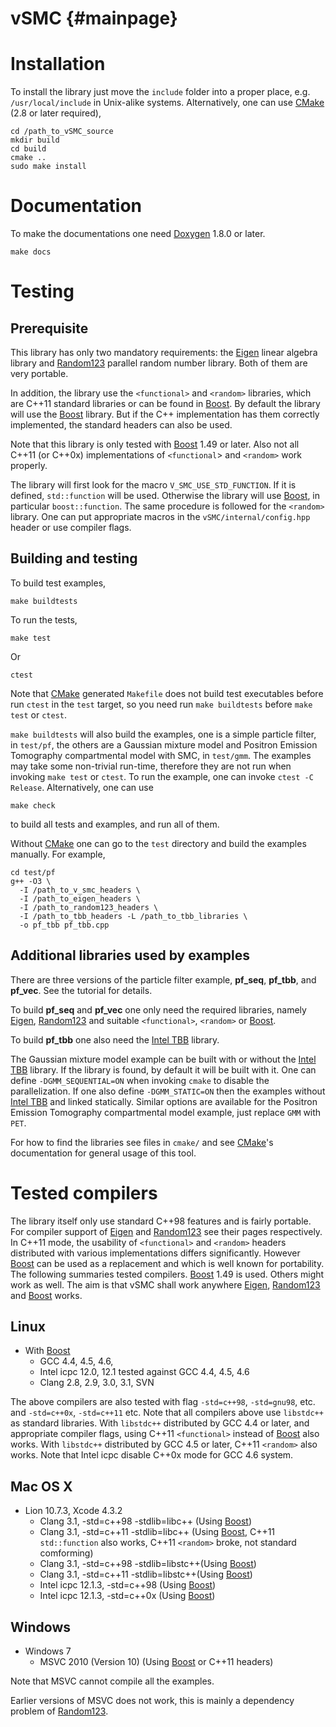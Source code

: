vSMC {#mainpage}
================

# Installation

To install the library just move the `include` folder into a proper place,
e.g. `/usr/local/include` in Unix-alike systems. Alternatively, one can use
[CMake][CMake] (2.8 or later required),

    cd /path_to_vSMC_source
    mkdir build
    cd build
    cmake ..
    sudo make install

# Documentation

To make the documentations one need [Doxygen][Doxygen] 1.8.0 or later.

    make docs

# Testing

## Prerequisite

This library has only two mandatory requirements: the [Eigen][Eigen] linear
algebra library and [Random123][Random123] parallel random number library.
Both of them are very portable.

In addition, the library use the `<functional>` and `<random>` libraries, which
are C++11 standard libraries or can be found in [Boost][Boost]. By default the
library will use the [Boost][Boost] library. But if the C++ implementation has
them correctly implemented, the standard headers can also be used.

Note that this library is only tested with [Boost][Boost] 1.49 or later.  Also
not all C++11 (or C++0x) implementations of `<functional`> and `<random>` work
properly.

The library will first look for the macro `V_SMC_USE_STD_FUNCTION`. If it is
defined, `std::function` will be used. Otherwise the library will use
[Boost][Boost], in particular `boost::function`. The same procedure is followed
for the `<random>` library.  One can put appropriate macros in the
`vSMC/internal/config.hpp` header or use compiler flags.

## Building and testing

To build test examples,

    make buildtests

To run the tests,

    make test

Or

    ctest

Note that [CMake][CMake] generated `Makefile` does not build test executables
before run `ctest` in the `test` target, so you need run `make buildtests`
before `make test` or `ctest`.

`make buildtests` will also build the examples, one is a simple particle
filter, in `test/pf`, the others are a Gaussian mixture model and Positron
Emission Tomography compartmental model with SMC, in `test/gmm`. The examples
may take some non-trivial run-time, therefore they are not run when invoking
`make test` or `ctest`. To run the example, one can invoke `ctest -C Release`.
Alternatively, one can use

    make check

to build all tests and examples, and run all of them.

Without [CMake][CMake] one can go to the `test` directory and build the
examples manually. For example,

    cd test/pf
    g++ -O3 \
      -I /path_to_v_smc_headers \
      -I /path_to_eigen_headers \
      -I /path_to_random123_headers \
      -I /path_to_tbb_headers -L /path_to_tbb_libraries \
      -o pf_tbb pf_tbb.cpp

## Additional libraries used by examples

There are three versions of the particle filter example, **pf_seq**,
**pf_tbb**, and **pf_vec**. See the tutorial for details.

To build **pf_seq** and **pf_vec** one only need the required libraries, namely
[Eigen][Eigen], [Random123][Random123] and suitable `<functional>`, `<random>`
or [Boost][Boost].

To build **pf_tbb** one also need the [Intel TBB][Intel TBB] library.

The Gaussian mixture model example can be built with or without the
[Intel TBB][Intel TBB] library. If the library is found, by default it will be
built with it. One can define `-DGMM_SEQUENTIAL=ON` when invoking `cmake` to
disable the parallelization. If one also define `-DGMM_STATIC=ON` then the
examples without [Intel TBB][Intel TBB] and linked statically. Similar options
are available for the Positron Emission Tomography compartmental model example,
just replace `GMM` with `PET`.

For how to find the libraries see files in `cmake/` and see [CMake][CMake]'s
documentation for general usage of this tool.

# Tested compilers

The library itself only use standard C++98 features and is fairly portable.
For compiler support of [Eigen][Eigen] and [Random123][Random123] see their
pages respectively. In C++11 mode, the usability of `<functional>` and
`<random>` headers distributed with various implementations differs
significantly. However [Boost][Boost] can be used as a replacement and which is
well known for portability. The following summaries tested compilers.
[Boost][Boost] 1.49 is used. Others might work as well. The aim is that vSMC
shall work anywhere [Eigen][Eigen], [Random123][Random123] and [Boost][Boost]
works.

## Linux

- With [Boost][Boost]
  * GCC 4.4, 4.5, 4.6,
  * Intel icpc 12.0, 12.1
    tested against GCC 4.4, 4.5, 4.6
  * Clang 2.8, 2.9, 3.0, 3.1, SVN

The above compilers are also tested with flag `-std=c++98`, `-std=gnu98`, etc.
and `-std=c++0x`, `-std=c++11` etc. Note that all compilers above use
`libstdc++` as standard libraries. With `libstdc++` distributed by GCC 4.4 or
later, and appropriate compiler flags, using C++11 `<functional>` instead of
[Boost][Boost] also works. With `libstdc++` distributed by GCC 4.5 or later,
C++11 `<random>` also works. Note that Intel icpc disable C++0x mode for
GCC 4.6 system.

## Mac OS X

- Lion 10.7.3, Xcode 4.3.2
  * Clang 3.1, -std=c++98 -stdlib=libc++ (Using [Boost][Boost])
  * Clang 3.1, -std=c++11 -stdlib=libc++ (Using [Boost][Boost], C++11
    `std::function` also works, C++11 `<random>` broke, not standard
    comforming)
  * Clang 3.1, -std=c++98 -stdlib=libstc++(Using [Boost][Boost])
  * Clang 3.1, -std=c++11 -stdlib=libstc++(Using [Boost][Boost])
  * Intel icpc 12.1.3, -std=c++98 (Using [Boost][Boost])
  * Intel icpc 12.1.3, -std=c++0x (Using [Boost][Boost])

## Windows

- Windows 7
  * MSVC 2010 (Version 10) (Using [Boost][Boost] or C++11 headers)

Note that MSVC cannot compile all the examples.

Earlier versions of MSVC does not work, this is mainly a dependency problem of
[Random123][Random123].

[Boost]: http://www.boost.org/
[CMake]: http://www.cmake.org/
[Doxygen]: http://www.stack.nl/~dimitri/doxygen/manual.html
[Eigen]: http://eigen.tuxfamily.org/index.php
[Random123]: http://www.thesalmons.org/john/random123/releases/latest/docs/index.html
[SMCTC]: http://www2.warwick.ac.uk/fac/sci/statistics/staff/academic-research/johansen/smctc/
[Intel TBB]: http://threadingbuildingblocks.org/


